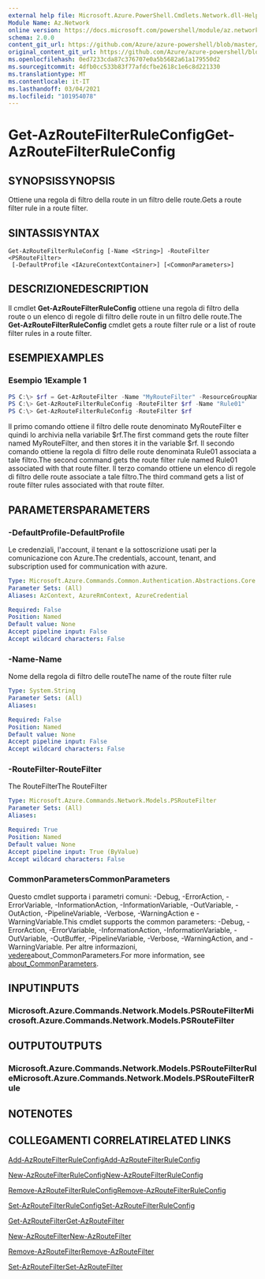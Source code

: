 ```yaml
---
external help file: Microsoft.Azure.PowerShell.Cmdlets.Network.dll-Help.xml
Module Name: Az.Network
online version: https://docs.microsoft.com/powershell/module/az.network/get-azroutefilterruleconfig
schema: 2.0.0
content_git_url: https://github.com/Azure/azure-powershell/blob/master/src/Network/Network/help/Get-AzRouteFilterRuleConfig.md
original_content_git_url: https://github.com/Azure/azure-powershell/blob/master/src/Network/Network/help/Get-AzRouteFilterRuleConfig.md
ms.openlocfilehash: 0ed7233cda87c376707e0a5b5682a61a179550d2
ms.sourcegitcommit: 4dfb0cc533b83f77afdcfbe2618c1e6c8d221330
ms.translationtype: MT
ms.contentlocale: it-IT
ms.lasthandoff: 03/04/2021
ms.locfileid: "101954078"
---
```

# <span data-ttu-id="1f392-101">Get-AzRouteFilterRuleConfig</span><span class="sxs-lookup"><span data-stu-id="1f392-101">Get-AzRouteFilterRuleConfig</span></span>

## <span data-ttu-id="1f392-102">SYNOPSIS</span><span class="sxs-lookup"><span data-stu-id="1f392-102">SYNOPSIS</span></span>
<span data-ttu-id="1f392-103">Ottiene una regola di filtro della route in un filtro delle route.</span><span class="sxs-lookup"><span data-stu-id="1f392-103">Gets a route filter rule in a route filter.</span></span>

## <span data-ttu-id="1f392-104">SINTASSI</span><span class="sxs-lookup"><span data-stu-id="1f392-104">SYNTAX</span></span>

```
Get-AzRouteFilterRuleConfig [-Name <String>] -RouteFilter <PSRouteFilter>
 [-DefaultProfile <IAzureContextContainer>] [<CommonParameters>]
```

## <span data-ttu-id="1f392-105">DESCRIZIONE</span><span class="sxs-lookup"><span data-stu-id="1f392-105">DESCRIPTION</span></span>
<span data-ttu-id="1f392-106">Il cmdlet **Get-AzRouteFilterRuleConfig** ottiene una regola di filtro della route o un elenco di regole di filtro delle route in un filtro delle route.</span><span class="sxs-lookup"><span data-stu-id="1f392-106">The **Get-AzRouteFilterRuleConfig** cmdlet gets a route filter rule or a list of route filter rules in a route filter.</span></span>

## <span data-ttu-id="1f392-107">ESEMPI</span><span class="sxs-lookup"><span data-stu-id="1f392-107">EXAMPLES</span></span>

### <span data-ttu-id="1f392-108">Esempio 1</span><span class="sxs-lookup"><span data-stu-id="1f392-108">Example 1</span></span>
```powershell
PS C:\> $rf = Get-AzRouteFilter -Name "MyRouteFilter" -ResourceGroupName "MyResourceGroup"
PS C:\> Get-AzRouteFilterRuleConfig -RouteFilter $rf -Name "Rule01"
PS C:\> Get-AzRouteFilterRuleConfig -RouteFilter $rf
```

<span data-ttu-id="1f392-109">Il primo comando ottiene il filtro delle route denominato MyRouteFilter e quindi lo archivia nella variabile $rf.</span><span class="sxs-lookup"><span data-stu-id="1f392-109">The first command gets the route filter named MyRouteFilter, and then stores it in the variable $rf.</span></span>
<span data-ttu-id="1f392-110">Il secondo comando ottiene la regola di filtro delle route denominata Rule01 associata a tale filtro.</span><span class="sxs-lookup"><span data-stu-id="1f392-110">The second command gets the route filter rule named Rule01 associated with that route filter.</span></span>
<span data-ttu-id="1f392-111">Il terzo comando ottiene un elenco di regole di filtro delle route associate a tale filtro.</span><span class="sxs-lookup"><span data-stu-id="1f392-111">The third command gets a list of route filter rules associated with that route filter.</span></span>

## <span data-ttu-id="1f392-112">PARAMETERS</span><span class="sxs-lookup"><span data-stu-id="1f392-112">PARAMETERS</span></span>

### <span data-ttu-id="1f392-113">-DefaultProfile</span><span class="sxs-lookup"><span data-stu-id="1f392-113">-DefaultProfile</span></span>
<span data-ttu-id="1f392-114">Le credenziali, l'account, il tenant e la sottoscrizione usati per la comunicazione con Azure.</span><span class="sxs-lookup"><span data-stu-id="1f392-114">The credentials, account, tenant, and subscription used for communication with azure.</span></span>

```yaml
Type: Microsoft.Azure.Commands.Common.Authentication.Abstractions.Core.IAzureContextContainer
Parameter Sets: (All)
Aliases: AzContext, AzureRmContext, AzureCredential

Required: False
Position: Named
Default value: None
Accept pipeline input: False
Accept wildcard characters: False
```

### <span data-ttu-id="1f392-115">-Name</span><span class="sxs-lookup"><span data-stu-id="1f392-115">-Name</span></span>
<span data-ttu-id="1f392-116">Nome della regola di filtro delle route</span><span class="sxs-lookup"><span data-stu-id="1f392-116">The name of the route filter rule</span></span>

```yaml
Type: System.String
Parameter Sets: (All)
Aliases:

Required: False
Position: Named
Default value: None
Accept pipeline input: False
Accept wildcard characters: False
```

### <span data-ttu-id="1f392-117">-RouteFilter</span><span class="sxs-lookup"><span data-stu-id="1f392-117">-RouteFilter</span></span>
<span data-ttu-id="1f392-118">The RouteFilter</span><span class="sxs-lookup"><span data-stu-id="1f392-118">The RouteFilter</span></span>

```yaml
Type: Microsoft.Azure.Commands.Network.Models.PSRouteFilter
Parameter Sets: (All)
Aliases:

Required: True
Position: Named
Default value: None
Accept pipeline input: True (ByValue)
Accept wildcard characters: False
```

### <span data-ttu-id="1f392-119">CommonParameters</span><span class="sxs-lookup"><span data-stu-id="1f392-119">CommonParameters</span></span>
<span data-ttu-id="1f392-120">Questo cmdlet supporta i parametri comuni: -Debug, -ErrorAction, -ErrorVariable, -InformationAction, -InformationVariable, -OutVariable, -OutAction, -PipelineVariable, -Verbose, -WarningAction e -WarningVariable.</span><span class="sxs-lookup"><span data-stu-id="1f392-120">This cmdlet supports the common parameters: -Debug, -ErrorAction, -ErrorVariable, -InformationAction, -InformationVariable, -OutVariable, -OutBuffer, -PipelineVariable, -Verbose, -WarningAction, and -WarningVariable.</span></span> <span data-ttu-id="1f392-121">Per altre informazioni, [vedere](http://go.microsoft.com/fwlink/?LinkID=113216)about_CommonParameters.</span><span class="sxs-lookup"><span data-stu-id="1f392-121">For more information, see [about_CommonParameters](http://go.microsoft.com/fwlink/?LinkID=113216).</span></span>

## <span data-ttu-id="1f392-122">INPUT</span><span class="sxs-lookup"><span data-stu-id="1f392-122">INPUTS</span></span>

### <span data-ttu-id="1f392-123">Microsoft.Azure.Commands.Network.Models.PSRouteFilter</span><span class="sxs-lookup"><span data-stu-id="1f392-123">Microsoft.Azure.Commands.Network.Models.PSRouteFilter</span></span>

## <span data-ttu-id="1f392-124">OUTPUT</span><span class="sxs-lookup"><span data-stu-id="1f392-124">OUTPUTS</span></span>

### <span data-ttu-id="1f392-125">Microsoft.Azure.Commands.Network.Models.PSRouteFilterRule</span><span class="sxs-lookup"><span data-stu-id="1f392-125">Microsoft.Azure.Commands.Network.Models.PSRouteFilterRule</span></span>

## <span data-ttu-id="1f392-126">NOTE</span><span class="sxs-lookup"><span data-stu-id="1f392-126">NOTES</span></span>

## <span data-ttu-id="1f392-127">COLLEGAMENTI CORRELATI</span><span class="sxs-lookup"><span data-stu-id="1f392-127">RELATED LINKS</span></span>

[<span data-ttu-id="1f392-128">Add-AzRouteFilterRuleConfig</span><span class="sxs-lookup"><span data-stu-id="1f392-128">Add-AzRouteFilterRuleConfig</span></span>](./Add-AzRouteFilterRuleConfig.md)

[<span data-ttu-id="1f392-129">New-AzRouteFilterRuleConfig</span><span class="sxs-lookup"><span data-stu-id="1f392-129">New-AzRouteFilterRuleConfig</span></span>](./New-AzRouteFilterRuleConfig.md)

[<span data-ttu-id="1f392-130">Remove-AzRouteFilterRuleConfig</span><span class="sxs-lookup"><span data-stu-id="1f392-130">Remove-AzRouteFilterRuleConfig</span></span>](./Remove-AzRouteFilterRuleConfig.md)

[<span data-ttu-id="1f392-131">Set-AzRouteFilterRuleConfig</span><span class="sxs-lookup"><span data-stu-id="1f392-131">Set-AzRouteFilterRuleConfig</span></span>](./Set-AzRouteFilterRuleConfig.md)

[<span data-ttu-id="1f392-132">Get-AzRouteFilter</span><span class="sxs-lookup"><span data-stu-id="1f392-132">Get-AzRouteFilter</span></span>](./Get-AzRouteFilter.md)

[<span data-ttu-id="1f392-133">New-AzRouteFilter</span><span class="sxs-lookup"><span data-stu-id="1f392-133">New-AzRouteFilter</span></span>](./New-AzRouteFilter.md)

[<span data-ttu-id="1f392-134">Remove-AzRouteFilter</span><span class="sxs-lookup"><span data-stu-id="1f392-134">Remove-AzRouteFilter</span></span>](./Remove-AzRouteFilter.md)

[<span data-ttu-id="1f392-135">Set-AzRouteFilter</span><span class="sxs-lookup"><span data-stu-id="1f392-135">Set-AzRouteFilter</span></span>](./Set-AzRouteFilter.md)
